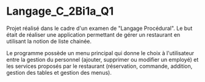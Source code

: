 # Langage_C_2Bi1a_Q1

Projet réalisé dans le cadre d'un examen de "Langage Procédural".
Le but était de réaliser une application permettant de gérer un restaurant en utilisant la notion de liste chainée.

Le programme possède un menu principal qui donne le choix à l'utilisateur entre la gestion du personnel (ajouter, supprimer ou modifier un employé) et les services proposés par le restaurant (réservation, commande, addition, gestion des tables et gestion des menus).

